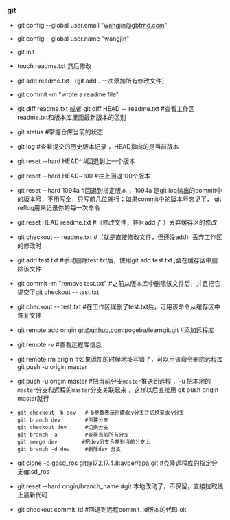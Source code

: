 ### git

- git config --global user.email "wangjin@gbtrnd.com"

- git config --global user.name "wangjin"

-  git init

- touch readme.txt  然后修改

- git add readme.txt      （git add .  一次添加所有修改文件）

- git commit -m "wrote a readme file"

- git diff readme.txt   或者 git diff HEAD -- readme.txt   #查看工作区readme.txt和版本库里面最新版本的区别 

- git status       #掌握仓库当前的状态 

- git log           #查看提交的历史版本记录  ，HEAD指向的是当前版本

- git reset --hard HEAD^     #回退到上一个版本

- git reset --hard HEAD~100   #往上回退100个版本

- git reset --hard 1094a          #回退到指定版本 ，1094a 是git log输出的commit中的版本号，不用写全，只写前几位就行；如果commit中的版本号忘记了， git reflog用来记录你的每一次命令 

- git reset HEAD readme.txt    #（修改文件，并且add了 ）丢弃缓存区的修改    

- git checkout -- readme.txt    #（就是直接修改文件，但还没add）丢弃工作区的修改时   

- git add test.txt      #手动删除test.txt后，使用git add test.txt ,会在缓存区中删除该文件  

- git commit -m "remove test.txt"     #之前从版本库中删除该文件后，并且把它提交了git checkout -- test.txt

- git checkout -- test.txt     #在工作区误删了test.txt后，可用该命令从缓存区中恢复文件

- git remote add origin git@github.com:pogeba/learngit.git     #添加远程库

-   git remote -v                   #查看远程库信息 

-  git remote rm origin          #如果添加的时候地址写错了，可以用该命令删除远程库 git push -u origin master

- git push -u origin master  #把当前分支`master`推送到远程 ，-u 把本地的`master`分支和远程的`master`分支关联起来 ，这样以后直接用 git push origin master就行

- ```
  git checkout -b dev   #-b参数表示创建dev分支并切换至dev分支
  git branch dev        #创建分支
  git checkout dev      #切换分支
  git branch -a         #查看当前所有分支
  git merge dev        #把dev分支合并到当前分支上
  git branch -d dev     #删除dev 分支
  ```

- git clone -b gpsd_ros git@172.17.4.8:avper/apa.git     #克隆远程库的指定分支gpsd_ros

-   git reset --hard origin/branch_name      #git 本地改动了，不保留，直接拉取线上最新代码


-   git checkout commit_id                 #回退到远程commit_id版本的代码  ok


  

## 